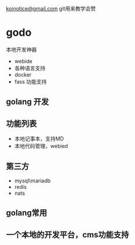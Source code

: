 koinotice@gmail.com
git用来教学会赞
# godo
本地开发神器
- webide
- 各种语言支持
- docker
- fass 功能支持

## golang 开发
## 功能列表
- 本地记事本，支持MD
- 本地代码管理，webied


## 第三方
- mysql\mariadb
- redis
- nats
 

## golang常用

## 一个本地的开发平台，cms功能支持

 